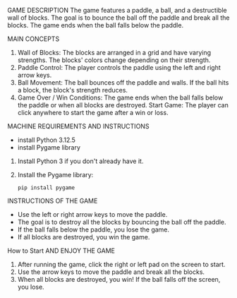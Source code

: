 GAME DESCRIPTION
The game features a paddle, a ball, and a destructible wall of blocks. The goal is to bounce the ball off the paddle and break all the blocks. The game ends when the ball falls below the paddle.

MAIN CONCEPTS

1. Wall of Blocks: The blocks are arranged in a grid and have varying strengths. The blocks' colors change depending on their strength.
2. Paddle Control: The player controls the paddle using the left and right arrow keys.
3. Ball Movement: The ball bounces off the paddle and walls. If the ball hits a block, the block's strength reduces.
4. Game Over / Win Conditions: The game ends when the ball falls below the paddle or when all blocks are destroyed.
Start Game: The player can click anywhere to start the game after a win or loss.


MACHINE REQUIREMENTS AND INSTRUCTIONS
- install Python 3.12.5
- install Pygame library

1. Install Python 3 if you don't already have it.
2. Install the Pygame library:

    ```
    pip install pygame
    ```

INSTRUCTIONS OF THE GAME
- Use the left or right arrow keys to move the paddle.
- The goal is to destroy all the blocks by bouncing the ball off the paddle.
- If the ball falls below the paddle, you lose the game.
- If all blocks are destroyed, you win the game.

How to Start AND ENJOY THE GAME

1. After running the game, click the right or left pad on the screen to start.
2. Use the arrow keys to move the paddle and break all the blocks.
3. When all blocks are destroyed, you win! If the ball falls off the screen, you lose.

